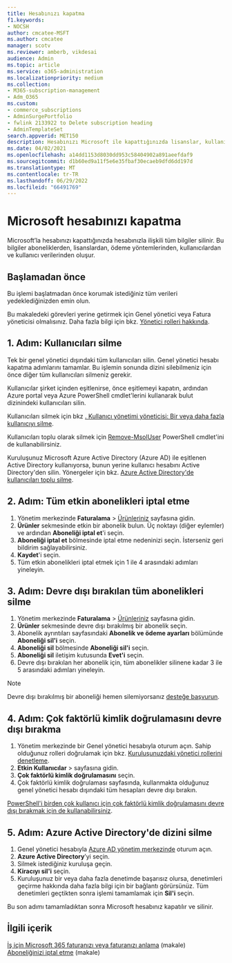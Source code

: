 ```yaml
---
title: Hesabınızı kapatma
f1.keywords:
- NOCSH
author: cmcatee-MSFT
ms.author: cmcatee
manager: scotv
ms.reviewer: amberb, vikdesai
audience: Admin
ms.topic: article
ms.service: o365-administration
ms.localizationpriority: medium
ms.collection:
- M365-subscription-management
- Adm_O365
ms.custom:
- commerce_subscriptions
- AdminSurgePortfolio
- fwlink 2133922 to Delete subscription heading
- AdminTemplateSet
search.appverid: MET150
description: Hesabınızı Microsoft ile kapattığınızda lisanslar, kullanıcılar ve kullanıcı verileri dahil olmak üzere hesabınızla ilgili tüm bilgiler silinir.
ms.date: 04/02/2021
ms.openlocfilehash: a14dd1153d8030dd953c58404902a891aeefdaf9
ms.sourcegitcommit: d1b60ed9a11f5e6e35fbaf30ecaeb9dfd6dd197d
ms.translationtype: MT
ms.contentlocale: tr-TR
ms.lasthandoff: 06/29/2022
ms.locfileid: "66491769"
---
```

# <a name="close-your-microsoft-account"></a>Microsoft hesabınızı kapatma

Microsoft’la hesabınızı kapattığınızda hesabınızla ilişkili tüm bilgiler silinir. Bu bilgiler aboneliklerden, lisanslardan, ödeme yöntemlerinden, kullanıcılardan ve kullanıcı verilerinden oluşur.

## <a name="before-you-begin"></a>Başlamadan önce

Bu işlemi başlatmadan önce korumak istediğiniz tüm verileri yedeklediğinizden emin olun.

Bu makaledeki görevleri yerine getirmek için Genel yönetici veya Fatura yöneticisi olmalısınız. Daha fazla bilgi için bkz. [Yönetici rolleri hakkında](../admin/add-users/about-admin-roles.md).

## <a name="step-1-delete-users"></a>1. Adım: Kullanıcıları silme

Tek bir genel yönetici dışındaki tüm kullanıcıları silin. Genel yönetici hesabı kapatma adımlarını tamamlar. Bu işlemin sonunda dizini silebilmeniz için önce diğer tüm kullanıcıları silmeniz gerekir.

Kullanıcılar şirket içinden eşitlenirse, önce eşitlemeyi kapatın, ardından Azure portal veya Azure PowerShell cmdlet'lerini kullanarak bulut dizinindeki kullanıcıları silin.

Kullanıcıları silmek için bkz [. Kullanıcı yönetimi yöneticisi: Bir veya daha fazla kullanıcıyı silme](../admin/add-users/delete-a-user.md#user-management-admin-delete-one-or-more-users-from-office-365).

Kullanıcıları toplu olarak silmek için [Remove-MsolUser](/powershell/module/msonline/remove-msoluser) PowerShell cmdlet'ini de kullanabilirsiniz.

Kuruluşunuz Microsoft Azure Active Directory (Azure AD) ile eşitlenen Active Directory kullanıyorsa, bunun yerine kullanıcı hesabını Active Directory'den silin. Yönergeler için bkz. [Azure Active Directory'de kullanıcıları toplu silme](/azure/active-directory/users-groups-roles/users-bulk-delete).

## <a name="step-2-cancel-all-active-subscriptions"></a>2. Adım: Tüm etkin abonelikleri iptal etme

1. Yönetim merkezinde **Faturalama** > <a href="https://go.microsoft.com/fwlink/p/?linkid=842054" target="_blank">Ürünleriniz</a> sayfasına gidin.
2. **Ürünler** sekmesinde etkin bir abonelik bulun. Üç noktayı (diğer eylemler) ve ardından **Aboneliği iptal et**'i seçin.
3. **Aboneliği iptal et** bölmesinde iptal etme nedeninizi seçin. İsterseniz geri bildirim sağlayabilirsiniz.
4. **Kaydet**'i seçin.
5. Tüm etkin abonelikleri iptal etmek için 1 ile 4 arasındaki adımları yineleyin.

## <a name="step-3-delete-all-disabled-subscriptions"></a>3. Adım: Devre dışı bırakılan tüm abonelikleri silme

1. Yönetim merkezinde **Faturalama** > <a href="https://go.microsoft.com/fwlink/p/?linkid=842054" target="_blank">Ürünleriniz</a> sayfasına gidin.
2. **Ürünler** sekmesinde devre dışı bırakılmış bir abonelik seçin.
3. Abonelik ayrıntıları sayfasındaki **Abonelik ve ödeme ayarları** bölümünde **Aboneliği sil'i** seçin.
4. **Aboneliği sil** bölmesinde **Aboneliği sil'i** seçin.
5. **Aboneliği sil** iletişim kutusunda **Evet'i** seçin.
6. Devre dışı bırakılan her abonelik için, tüm abonelikler silinene kadar 3 ile 5 arasındaki adımları yineleyin.

> [!NOTE]
> Devre dışı bırakılmış bir aboneliği hemen silemiyorsanız [desteğe başvurun](../admin/get-help-support.md).

## <a name="step-4-disable-multi-factor-authentication"></a>4. Adım: Çok faktörlü kimlik doğrulamasını devre dışı bırakma

1. Yönetim merkezinde bir Genel yönetici hesabıyla oturum açın. Sahip olduğunuz rolleri doğrulamak için bkz. [Kuruluşunuzdaki yönetici rollerini denetleme](../admin/add-users/assign-admin-roles.md#check-admin-roles-in-your-organization).
2. **Etkin Kullanıcılar** >  sayfasına gidin.<a href="https://go.microsoft.com/fwlink/p/?linkid=834822" target="_blank"></a>
3. **Çok faktörlü kimlik doğrulamasını** seçin.
4. Çok faktörlü kimlik doğrulaması sayfasında, kullanmakta olduğunuz genel yönetici hesabı dışındaki tüm hesapları devre dışı bırakın.

[PowerShell'i birden çok kullanıcı için çok faktörlü kimlik doğrulamasını devre dışı bırakmak için de kullanabilirsiniz](/azure/active-directory/authentication/howto-mfa-userstates#change-state-using-powershell).


## <a name="step-5-delete-the-directory-in-azure-active-directory"></a>5. Adım: Azure Active Directory'de dizini silme

1. Genel yönetici hesabıyla <a href="https://aad.portal.azure.com/" target="_blank">Azure AD yönetim merkezinde</a> oturum açın.
2. **Azure Active Directory**’yi seçin.
3. Silmek istediğiniz kuruluşa geçin.
4. **Kiracıyı sil'i** seçin.
5. Kuruluşunuz bir veya daha fazla denetimde başarısız olursa, denetimleri geçirme hakkında daha fazla bilgi için bir bağlantı görürsünüz. Tüm denetimleri geçtikten sonra işlemi tamamlamak için **Sil'i** seçin.

Bu son adımı tamamladıktan sonra Microsoft hesabınız kapatılır ve silinir.

## <a name="related-content"></a>İlgili içerik 

[İş için Microsoft 365 faturanızı veya faturanızı anlama](./billing-and-payments/understand-your-invoice2.md) (makale)\
[Aboneliğinizi iptal etme](./subscriptions/cancel-your-subscription.md) (makale)

